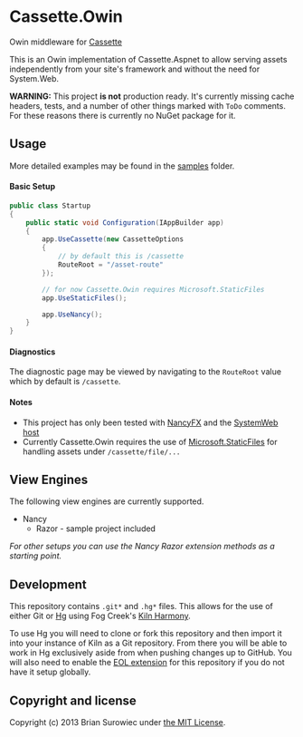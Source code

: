 # Cassette.Owin

Owin middleware for [Cassette](https://github.com/andrewdavey/cassette)

This is an Owin implementation of Cassette.Aspnet to allow serving assets independently from your site's framework and without the need for System.Web.

**WARNING:** This project **is not** production ready. It's currently missing cache headers, tests, and a number of other things marked with `ToDo` comments. For these reasons there is currently no NuGet package for it.


## Usage

More detailed examples may be found in the [samples](/samples) folder.

#### Basic Setup

```csharp
public class Startup
{
    public static void Configuration(IAppBuilder app)
    {
        app.UseCassette(new CassetteOptions
        {
            // by default this is /cassette
            RouteRoot = "/asset-route"
        });

        // for now Cassette.Owin requires Microsoft.StaticFiles
        app.UseStaticFiles();

        app.UseNancy();
    }
}
```

#### Diagnostics

The diagnostic page may be viewed by navigating to the `RouteRoot` value which by default is `/cassette`.

#### Notes

- This project has only been tested with [NancyFX](http://nancyfx.org/) and the [SystemWeb host](https://katanaproject.codeplex.com/SourceControl/latest#src/Microsoft.Owin.Host.SystemWeb/)
- Currently Cassette.Owin requires the use of [Microsoft.StaticFiles](https://katanaproject.codeplex.com/SourceControl/latest#src/Microsoft.Owin.StaticFiles/) for handling assets under `/cassette/file/...`


## View Engines

The following view engines are currently supported.

- Nancy
  - Razor - sample project included

*For other setups you can use the Nancy Razor extension methods as a starting point.*


## Development


This repository contains `.git*` and `.hg*` files. This allows for the use of either Git or [Hg](http://mercurial.selenic.com/) using Fog Creek's [Kiln Harmony](http://www.fogcreek.com/kiln/).

To use Hg you will need to clone or fork this repository and then import it into your instance of Kiln as a Git repository. From there you will be able to work in Hg exclusively aside from when pushing changes up to GitHub. You will also need to enable the [EOL extension](http://mercurial.selenic.com/wiki/EolExtension) for this repository if you do not have it setup globally.


## Copyright and license

Copyright (c) 2013 Brian Surowiec under [the MIT License](LICENSE).